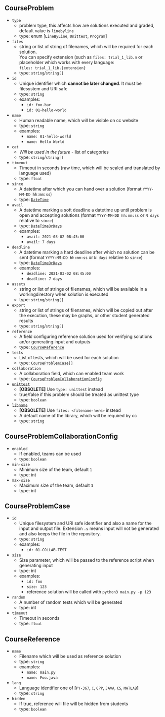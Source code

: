 ## CourseProblem

  - `type`
     - problem type, this affects how are solutions executed and graded, default value is `linebyline`
     - type: enum [`LineByLine`, `Unittest`, `Program`]
  - `files`
     - string or list of string of filenames, which will be required for each solution. <br>You can specify extension (such as `files: trial_1_lib.m` or placeholder which works with every language: <br>`files: trial_1_lib.{extension}`
     - type: `string`/`string[]`
  - `id`
     - Unique identifier which **cannot be later changed**. It must be filesystem and URI safe
     - type: `string`
     - examples: 
        - `id: foo-bar`
        - `id: 01-hello-world`
  - `name`
     - Human readable name, which will be visible on cc website
     - type: `string`
     - examples: 
        - `name: 01-hello-world`
        - `name: Hello World`
  - `cat`
     - *Will be used in the future* - list of categories
     - type: `string`/`string[]`
  - `timeout`
     - Timeout in seconds (raw time, which will be scaled and translated by language used)
     - type: `float`
  - `since`
     - A datetime after which you can hand over a solution (format `YYYY-MM-DD hh:mm:ss`)
     - type: [`DateTime`](#DateTime)
  - `avail`
     - A datetime marking a soft deadline a datetime up until problem is open and accepting solutions (format `YYYY-MM-DD hh:mm:ss` or `N days` relative to `since`)
     - type: [`DateTimeOrDays`](#DateTimeOrDays)
     - examples: 
        - `avail: 2021-03-02 08:45:00`
        - `avail: 7 days`
  - `deadline`
     - A datetime marking a hard deadline after which no solution can be sent (format `YYYY-MM-DD hh:mm:ss` or `N days` relative to `since`)
     - type: [`DateTimeOrDays`](#DateTimeOrDays)
     - examples: 
        - `deadline: 2021-03-02 08:45:00`
        - `deadline: 7 days`
  - `assets`
     - string or list of strings of filenames, which will be available in a workingdirectory when solution is executed
     - type: `string`/`string[]`
  - `export`
     - string or list of strings of filenames, which will be copied out after the execution, these may be graphs, or other student generated results
     - type: `string`/`string[]`
  - `reference`
     - A field configuring reference solution used for verifying solutions an/or generating input and outputs
     - type: [`CourseReference`](#CourseReference)
  - `tests`
     - List of tests, which will be used for each solution
     - type: [`CourseProblemCase`](#CourseProblemCase)`[]`
  - `collaboration`
     - A collaboration field, which can enabled team work
     - type: [`CourseProblemCollaborationConfig`](#CourseProblemCollaborationConfig)
  - ~~`unittest`~~
     - **[OBSOLETE]** Use `type: unittest` instead
     - true/false if this problem should be treated as unittest type
     - type: `boolean`
  - ~~`libname`~~
     - **[OBSOLETE]** Use `files: <filename-here>` instead
     - A default name of the library, which will be required by cc
     - type: `string`



## CourseProblemCollaborationConfig

  - `enabled`
     - If enabled, teams can be used
     - type: `boolean`
  - `min-size`
     - Minimum size of the team, default `1`
     - type: int
  - `max-size`
     - Maximum size of the team, default `3`
     - type: int



## CourseProblemCase

  - `id`
     - Unique filesystem and URI safe identifier and also a name for the input and output file. Extension `.s` means input will not be generated and also keeps the file in the repository.
     - type: `string`
     - examples: 
        - `id: 01-COLLAB-TEST`
  - `size`
     - Size parameter, which will be passed to the reference script when generating input
     - type: int
     - examples: 
        - `id: foo`
        - `size: 123`
        - reference solution will be called with `python3 main.py -p 123`
  - `random`
     - A number of random tests which will be generated
     - type: int
  - `timeout`
     - Timeout in seconds
     - type: `float`



## CourseReference

  - `name`
     - Filename which will be used as reference solution
     - type: `string`
     - examples: 
        - `name: main.py`
        - `name: Foo.java`
  - `lang`
     - Language identifier one of [`PY-367`, `C`, `CPP`, `JAVA`, `CS`, `MATLAB`]
     - type: `string`
  - `hidden`
     - If true, reference will file will be hidden from students
     - type: `boolean`
